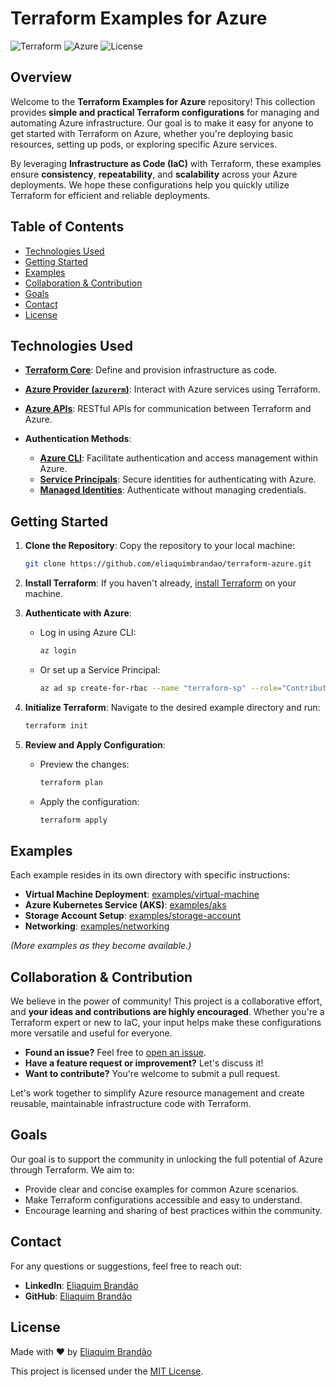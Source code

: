 # Terraform Examples for Azure

![Terraform](https://img.shields.io/badge/Terraform-Enabled-blueviolet)
![Azure](https://img.shields.io/badge/Azure-Supported-blue)
![License](https://img.shields.io/badge/License-MIT-green)

## Overview

Welcome to the **Terraform Examples for Azure** repository! This collection provides **simple and practical Terraform configurations** for managing and automating Azure infrastructure. Our goal is to make it easy for anyone to get started with Terraform on Azure, whether you're deploying basic resources, setting up pods, or exploring specific Azure services.

By leveraging **Infrastructure as Code (IaC)** with Terraform, these examples ensure **consistency**, **repeatability**, and **scalability** across your Azure deployments. We hope these configurations help you quickly utilize Terraform for efficient and reliable deployments.

## Table of Contents

- [Technologies Used](#technologies-used)
- [Getting Started](#getting-started)
- [Examples](#examples)
- [Collaboration & Contribution](#collaboration--contribution)
- [Goals](#goals)
- [Contact](#contact)
- [License](#license)

## Technologies Used

- **[Terraform Core](https://www.terraform.io/)**: Define and provision infrastructure as code.
- **[Azure Provider (`azurerm`)](https://registry.terraform.io/providers/hashicorp/azurerm/latest/docs)**: Interact with Azure services using Terraform.
- **[Azure APIs](https://learn.microsoft.com/en-us/rest/api/?view=Azure)**: RESTful APIs for communication between Terraform and Azure.

- **Authentication Methods**:
  - **[Azure CLI](https://learn.microsoft.com/cli/azure/)**: Facilitate authentication and access management within Azure.
  - **[Service Principals](https://learn.microsoft.com/azure/active-directory/develop/app-objects-and-service-principals)**: Secure identities for authenticating with Azure.
  - **[Managed Identities](https://learn.microsoft.com/azure/active-directory/managed-identities-azure-resources/overview)**: Authenticate without managing credentials.

## Getting Started

1. **Clone the Repository**: Copy the repository to your local machine:

   ```bash
   git clone https://github.com/eliaquimbrandao/terraform-azure.git
   ```

2. **Install Terraform**: If you haven't already, [install Terraform](https://learn.hashicorp.com/terraform/getting-started/install.html) on your machine.

3. **Authenticate with Azure**:

   - Log in using Azure CLI:

     ```bash
     az login
     ```

   - Or set up a Service Principal:

     ```bash
     az ad sp create-for-rbac --name "terraform-sp" --role="Contributor" --scopes="/subscriptions/<subscription-id>"
     ```

4. **Initialize Terraform**: Navigate to the desired example directory and run:

   ```bash
   terraform init
   ```

5. **Review and Apply Configuration**:

   - Preview the changes:

     ```bash
     terraform plan
     ```

   - Apply the configuration:

     ```bash
     terraform apply
     ```

## Examples

Each example resides in its own directory with specific instructions:

- **Virtual Machine Deployment**: [examples/virtual-machine](examples/virtual-machine)
- **Azure Kubernetes Service (AKS)**: [examples/aks](examples/aks)
- **Storage Account Setup**: [examples/storage-account](examples/storage-account)
- **Networking**: [examples/networking](examples/networking)

*(More examples as they become available.)*

## Collaboration & Contribution

We believe in the power of community! This project is a collaborative effort, and **your ideas and contributions are highly encouraged**. Whether you're a Terraform expert or new to IaC, your input helps make these configurations more versatile and useful for everyone.

- **Found an issue?** Feel free to [open an issue](https://github.com/eliaquimbrandao/terraform-azure/issues).
- **Have a feature request or improvement?** Let's discuss it!
- **Want to contribute?** You're welcome to submit a pull request.

Let's work together to simplify Azure resource management and create reusable, maintainable infrastructure code with Terraform.

## Goals

Our goal is to support the community in unlocking the full potential of Azure through Terraform. We aim to:

- Provide clear and concise examples for common Azure scenarios.
- Make Terraform configurations accessible and easy to understand.
- Encourage learning and sharing of best practices within the community.

## Contact

For any questions or suggestions, feel free to reach out:

- **LinkedIn**: [Eliaquim Brandão](https://www.linkedin.com/in/eliaquim/)
- **GitHub**: [Eliaquim Brandão](https://github.com/eliaquimbrandao)

## License

Made with ❤️ by [Eliaquim Brandão](https://github.com/eliaquimbrandao)

This project is licensed under the [MIT License](LICENSE).
